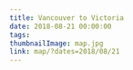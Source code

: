 ```yaml
---
title: Vancouver to Victoria
date: 2018-08-21 00:00:00
tags:
thumbnailImage: map.jpg
link: map/?dates=2018/08/21
---
```

<!-- excerpt -->
